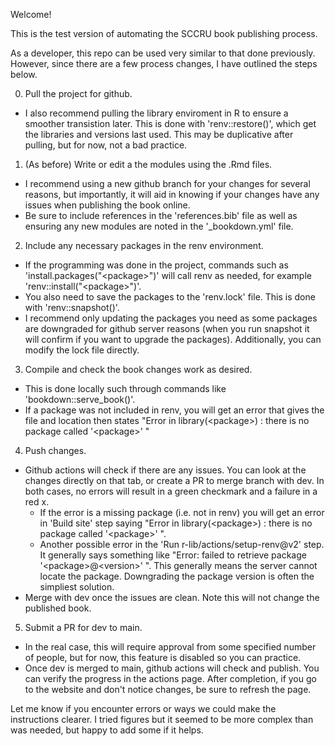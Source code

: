 Welcome! 

This is the test version of automating the SCCRU book publishing process.

As a developer, this repo can be used very similar to that done previously. However, since there are a few process changes, I have outlined the steps below.

0. Pull the project for github.
- I also recommend pulling the library enviroment in R to ensure a smoother transistion later. This is done with 'renv::restore()', which get the libraries and versions last used. This may be duplicative after pulling, but for now, not a bad practice. 
1. (As before) Write or edit a the modules using the .Rmd files. 
- I recommend using a new github branch for your changes for several reasons, but importantly, it will aid in knowing if your changes have any issues when publishing the book online.
- Be sure to include references in the 'references.bib' file as well as ensuring any new modules are noted in the '_bookdown.yml' file.
2. Include any necessary packages in the renv environment. 
- If the programming was done in the project, commands such as 'install.packages("\<package\>")' will call renv as needed, for example 'renv::install("\<package\>")'. 
- You also need to save the packages to the 'renv.lock' file. This is done with 'renv::snapshot()'. 
- I recommend only updating the packages you need as some packages are downgraded for github server reasons (when you run snapshot it will confirm if you want to upgrade the packages). Additionally, you can modify the lock file directly.
3. Compile and check the book changes work as desired.
- This is done locally such through commands like 'bookdown::serve_book()'.
- If a package was not included in renv, you will get an error that gives the file and location then states "Error in library(\<package\>) : there is no package called '\<package\>' "
4. Push changes.
- Github actions will check if there are any issues. You can look at the changes directly on that tab, or create a PR to merge branch with dev. In both cases, no errors will result in a green checkmark and a failure in a red x. 
  - If the error is a missing package (i.e. not in renv) you will get an error in 'Build site' step saying "Error in library(\<package\>) : there is no package called '\<package\>' ". 
  - Another possible error in the 'Run r-lib/actions/setup-renv@v2' step. It generally says something like "Error: failed to retrieve package '\<package\>@\<version\>' ". This generally means the server cannot locate the package. Downgrading the package version is often the simpliest solution.
- Merge with dev once the issues are clean. Note this will not change the published book.
5. Submit a PR for dev to main. 
- In the real case, this will require approval from some specified number of people, but for now, this feature is disabled so you can practice.
- Once dev is merged to main, github actions will check and publish. You can verify the progress in the actions page. After completion, if you go to the website and don't notice changes, be sure to refresh the page.

Let me know if you encounter errors or ways we could make the instructions clearer. I tried figures but it seemed to be more complex than was needed, but happy to add some if it helps.
